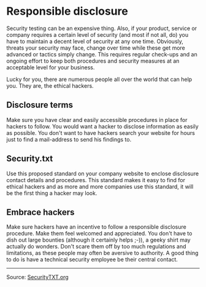 # Responsible disclosure

Security testing can be an expensive thing. Also, if your product, service or company requires a certain level of security (and most if not all, do)
you have to maintain a decent level of security at any one time. Obviously, threats your security may face, change over time while these get more advanced 
or tactics simply change. This requires regular check-ups and an ongoing effort to keep both procedures and security measures at an acceptable level for your business. 

Lucky for you, there are numerous people all over the world that can help you. They are, the ethical hackers. 

## Disclosure terms
Make sure you have clear and easily accessible procedures in place for hackers to follow. You would want a hacker to disclose information as easily as possible.
You don't want to have hackers search your website for hours just to find a mail-address to send his findings to.

## Security.txt
Use this proposed standard on your company website to enclose disclosure contact details and procedures.
This standard makes it easy to find for ethical hackers and as more and more companies use this standard, it will be the first thing a hacker may look.

## Embrace hackers
Make sure hackers have an incentive to follow a responsible disclosure procedure. Make them feel welcomed and appreciated. You don't have to dish out large bounties
(although it certainly helps ;-)), a geeky shirt may actually do wonders. Don't scare them off by too much regulations and limitations, as these people may often be 
aversive to authority. A good thing to do is have a technical security employee be their central contact.

---------------
Source: [SecurityTXT.org](https://securitytxt.org/)
 